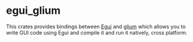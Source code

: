 # egui_glium

This crates provides bindings between [Egui](crates.io/crates/egui) and [glium](https://crates.io/crates/glium) which allows you to write GUI code using Egui and compile it and run it natively, cross platform.
